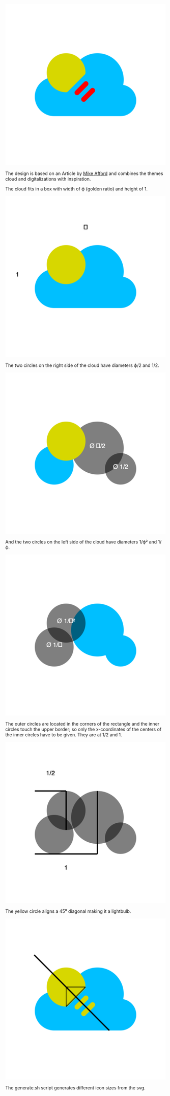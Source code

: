 ![](https://github.com/lwieske/logo/blob/master/logo512px.png)

The design is based on an Article by
[Mike Afford](https://www.mikeafford.com/blog/2012/05/golden-ratio-icloud-icon-revisited/)
and combines the themes cloud and digitalizations with inspiration.

The cloud fits in a box with width of &#x03d5; (golden ratio) and height of 1.

![](https://github.com/lwieske/logo/blob/master/design/design1.png)

The two circles on the right side of the cloud have diameters
&#x03d5;/2 and 1/2.

![](https://github.com/lwieske/logo/blob/master/design/design2.png)

And the two circles on the left side of the cloud have diameters
1/&#x03d5;&#x00B2; and 1/&#x03d5;.

![](https://github.com/lwieske/logo/blob/master/design/design3.png)

The outer circles are located in the corners of the rectangle and the inner
circles touch the upper border; so only the x-coordinates of the centers of the
inner circles have to be given. They are at 1/2 and 1.

![](https://github.com/lwieske/logo/blob/master/design/design4.png)

The yellow circle aligns a 45&#x2070; diagonal making it a lightbulb.

![](https://github.com/lwieske/logo/blob/master/design/design5.png)

The generate.sh script generates different icon sizes from the svg.
